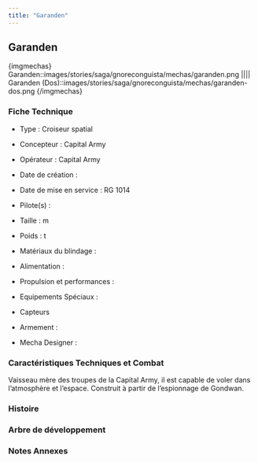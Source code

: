 ```yaml
---
title: "Garanden"
---
```


Garanden
--------


{imgmechas}
Garanden::images/stories/saga/gnoreconguista/mechas/garanden.png
||||
Garanden (Dos)::images/stories/saga/gnoreconguista/mechas/garanden-dos.png
{/imgmechas}
### Fiche Technique



- Type : Croiseur spatial
  
- Concepteur : Capital Army
  
- Opérateur : Capital Army
  
- Date de création : 
  
- Date de mise en service : RG 1014
  
- Pilote(s) : 
  
- Taille : m
  
- Poids : t
  
- Matériaux du blindage : 
  
- Alimentation : 
  
- Propulsion et performances : 
  
- Equipements Spéciaux :


* Capteurs


- Armement :




- Mecha Designer : 


### Caractéristiques Techniques et Combat


Vaisseau mère des troupes de la Capital Army, il est capable de voler dans l’atmosphère et l’espace. Construit à partir de l’espionnage de Gondwan.
### Histoire


### Arbre de développement


### Notes Annexes


